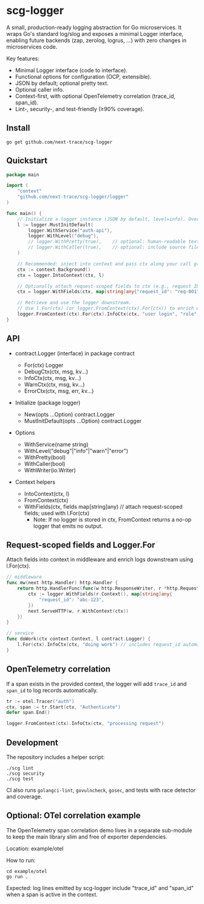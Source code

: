 # scg-logger

A small, production-ready logging abstraction for Go microservices. It wraps Go's standard log/slog and exposes a minimal Logger interface, enabling future backends (zap, zerolog, logrus, …) with zero changes in microservices code.

Key features:
- Minimal Logger interface (code to interface).
- Functional options for configuration (OCP, extensible).
- JSON by default; optional pretty text.
- Optional caller info.
- Context-first, with optional OpenTelemetry correlation (trace_id, span_id).
- Lint-, security-, and test-friendly (≥90% coverage).

## Install

```
go get github.com/next-trace/scg-logger
```

## Quickstart

```go
package main

import (
    "context"
    "github.com/next-trace/scg-logger/logger"
)

func main() {
    // Initialize a logger instance (JSON by default, level=info). Override via options.
    l := logger.MustInitDefault(
        logger.WithService("auth-api"),
        logger.WithLevel("debug"),
        // logger.WithPretty(true),    // optional: human-readable text
        // logger.WithCaller(true),    // optional: include source file/line
    )

    // Recommended: inject into context and pass ctx along your call graph.
    ctx := context.Background()
    ctx = logger.IntoContext(ctx, l)

    // Optionally attach request-scoped fields to ctx (e.g., request ID, user ID).
    ctx = logger.WithFields(ctx, map[string]any{"request_id": "req-001", "user_id": "123"})

    // Retrieve and use the logger downstream.
    // Use l.For(ctx) (or logger.FromContext(ctx).For(ctx)) to enrich with ctx fields automatically.
    logger.FromContext(ctx).For(ctx).InfoCtx(ctx, "user login", "role", "admin")
}
```

## API

- contract.Logger (interface) in package contract
  - For(ctx) Logger
  - DebugCtx(ctx, msg, kv...)
  - InfoCtx(ctx, msg, kv...)
  - WarnCtx(ctx, msg, kv...)
  - ErrorCtx(ctx, msg, err, kv...)

- Initialize (package logger)
  - New(opts ...Option) contract.Logger
  - MustInitDefault(opts ...Option) contract.Logger

- Options
  - WithService(name string)
  - WithLevel("debug"|"info"|"warn"|"error")
  - WithPretty(bool)
  - WithCaller(bool)
  - WithWriter(io.Writer)

- Context helpers
  - IntoContext(ctx, l)
  - FromContext(ctx)
  - WithFields(ctx, fields map[string]any) // attach request-scoped fields; used with l.For(ctx)
    - Note: If no logger is stored in ctx, FromContext returns a no-op logger that emits no output.

## Request-scoped fields and Logger.For
Attach fields into context in middleware and enrich logs downstream using l.For(ctx).

```go
// middleware
func mw(next http.Handler) http.Handler {
    return http.HandlerFunc(func(w http.ResponseWriter, r *http.Request) {
        ctx := logger.WithFields(r.Context(), map[string]any{
            "request_id": "abc-123",
        })
        next.ServeHTTP(w, r.WithContext(ctx))
    })
}

// service
func doWork(ctx context.Context, l contract.Logger) {
    l.For(ctx).InfoCtx(ctx, "doing work") // includes request_id automatically
}
```

## OpenTelemetry correlation
If a span exists in the provided context, the logger will add `trace_id` and `span_id` to log records automatically.

```go
tr := otel.Tracer("auth")
ctx, span := tr.Start(ctx, "Authenticate")
defer span.End()

logger.FromContext(ctx).InfoCtx(ctx, "processing request")
```

## Development

The repository includes a helper script:

```
./scg lint
./scg security
./scg test
```

CI also runs `golangci-lint`, `govulncheck`, `gosec`, and tests with race detector and coverage.

## Optional: OTel correlation example
The OpenTelemetry span correlation demo lives in a separate sub-module to keep the main library slim and free of exporter dependencies.

Location: example/otel

How to run:

```
cd example/otel
go run .
```

Expected: log lines emitted by scg-logger include "trace_id" and "span_id" when a span is active in the context.